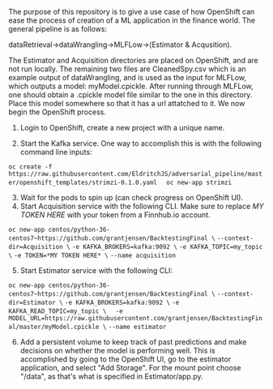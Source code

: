 The purpose of this repository is to give a use case of how OpenShift can ease the process of creation of a ML application in the finance world. The general pipeline is as follows:

dataRetrieval->dataWrangling->MLFLow->(Estimator & Acqusition). 

The Estimator and Acquisition directories are placed on OpenShift, and are not run locally. The remaining two files are CleanedSpy.csv which is an example output of dataWrangling, and is used as the input for MLFLow, which outputs a model: myModel.cpickle.
After running through MLFLow, one should obtain a .cpickle model file similar to the one in this directory. Place this model somewhere so that it has a url attatched to it. We now begin the OpenShift process.

1. Login to OpenShift, create a new project with a unique name.

2. Start the Kafka service. One way to accomplish this is with the following command line inputs: 

```oc create -f https://raw.githubusercontent.com/EldritchJS/adversarial_pipeline/master/openshift_templates/strimzi-0.1.0.yaml  ```
```oc new-app strimzi```

3. Wait for the pods to spin up (can check progress on OpenShift UI).
4. Start Acquisition service with the following CLI. Make sure to replace *MY TOKEN HERE* with your token from a Finnhub.io account.

```oc new-app centos/python-36-centos7~https://github.com/grantjensen/BacktestingFinal \```
```--context-dir=Acquisition \```
```-e KAFKA_BROKERS=kafka:9092 \```
```-e KAFKA_TOPIC=my_topic \```
```-e TOKEN=*MY TOKEN HERE* \```
```--name acquisition ```

5. Start Estimator service with the following CLI:

```oc new-app centos/python-36-centos7~https://github.com/grantjensen/BacktestingFinal \```
```--context-dir=Estimator \```
```-e KAFKA_BROKERS=kafka:9092 \```
```-e KAFKA_READ_TOPIC=my_topic \  ```
```-e MODEL_URL=https://raw.githubusercontent.com/grantjensen/BacktestingFinal/master/myModel.cpickle \```
```--name estimator```

6. Add a persistent volume to keep track of past predictions and make decisions on whether the model is performing well. This is accomplished by going to the OpenShift UI, go to the estimator application, and select "Add Storage". For the mount point choose "/data", as that's what is specified in Estimator/app.py. 
